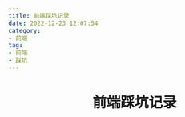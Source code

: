 ```yaml
---
title: 前端踩坑记录
date: 2022-12-23 12:07:54
category:
- 前端
tag:
- 前端
- 踩坑
---
```


<!-- more -->
<div align="center"><h1><strong> 前端踩坑记录</strong></h1></div>


